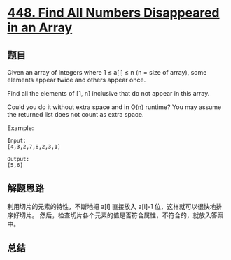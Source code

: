 # [448. Find All Numbers Disappeared in an Array](https://leetcode-cn.com/problems/find-all-numbers-disappeared-in-an-array/)

## 题目
Given an array of integers where 1 ≤ a[i] ≤ n (n = size of array), some elements appear twice and others appear once.

Find all the elements of [1, n] inclusive that do not appear in this array.

Could you do it without extra space and in O(n) runtime? You may assume the returned list does not count as extra space.

Example:
```
Input:
[4,3,2,7,8,2,3,1]

Output:
[5,6]
```

## 解题思路
利用切片的元素的特性，不断地把 a[i] 直接放入 a[i]-1 位，这样就可以很快地排序好切片。
然后，检查切片各个元素的值是否符合属性，不符合的，就放入答案中。 

## 总结



